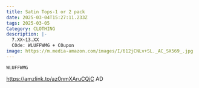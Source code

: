```yaml
---
title: Satin Tops-1 or 2 pack
date: 2025-03-04T15:27:11.233Z
tags: 2025-03-05
Category: CLOTHING
description: |-
  7.XX~13.XX
  C0de: WLUFFWMG + C0upon
image: https://m.media-amazon.com/images/I/612jCNLv+SL._AC_SX569_.jpg
---
```

<pre class="language-javascript"><code

class="language-javascript">WLUFFWMG  </code></pre>

https://amzlink.to/az0nmXAruCQjC   AD